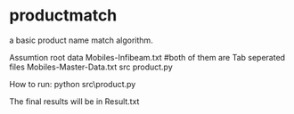 productmatch
============

a basic product name match algorithm. 



Assumtion 
	root
		data
			Mobiles-Infibeam.txt #both of them are Tab seperated files
			Mobiles-Master-Data.txt
		src
			product.py

			
How to run:
python src\product.py

The final results will be in Result.txt

